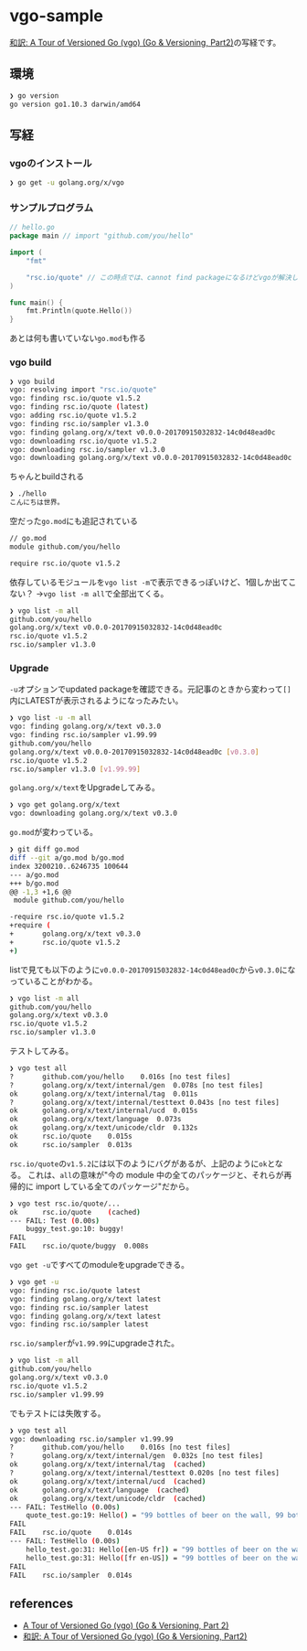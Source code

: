 # vgo-sample

[和訳: A Tour of Versioned Go (vgo) (Go & Versioning, Part2)](https://qiita.com/nekketsuuu/items/589bc29f00b507492a96)の写経です。

## 環境

```sh
❯ go version
go version go1.10.3 darwin/amd64
```

## 写経

### vgoのインストール

```sh
❯ go get -u golang.org/x/vgo
```

### サンプルプログラム

```go
// hello.go
package main // import "github.com/you/hello"

import (
	"fmt"

	"rsc.io/quote" // この時点では、cannot find packageになるけどvgoが解決してくれる
)

func main() {
	fmt.Println(quote.Hello())
}
```

あとは何も書いていない`go.mod`も作る

### vgo build

```sh
❯ vgo build
vgo: resolving import "rsc.io/quote"
vgo: finding rsc.io/quote v1.5.2
vgo: finding rsc.io/quote (latest)
vgo: adding rsc.io/quote v1.5.2
vgo: finding rsc.io/sampler v1.3.0
vgo: finding golang.org/x/text v0.0.0-20170915032832-14c0d48ead0c
vgo: downloading rsc.io/quote v1.5.2
vgo: downloading rsc.io/sampler v1.3.0
vgo: downloading golang.org/x/text v0.0.0-20170915032832-14c0d48ead0c
```

ちゃんとbuildされる

```sh
❯ ./hello
こんにちは世界。
```

空だった`go.mod`にも追記されている

```sh
// go.mod
module github.com/you/hello

require rsc.io/quote v1.5.2
```

依存しているモジュールを`vgo list -m`で表示できるっぽいけど、1個しか出てこない？
→`vgo list -m all`で全部出てくる。

```sh
❯ vgo list -m all
github.com/you/hello
golang.org/x/text v0.0.0-20170915032832-14c0d48ead0c
rsc.io/quote v1.5.2
rsc.io/sampler v1.3.0
```

### Upgrade

`-u`オプションでupdated packageを確認できる。元記事のときから変わって`[]`内にLATESTが表示されるようになったみたい。

```sh
❯ vgo list -u -m all
vgo: finding golang.org/x/text v0.3.0
vgo: finding rsc.io/sampler v1.99.99
github.com/you/hello
golang.org/x/text v0.0.0-20170915032832-14c0d48ead0c [v0.3.0]
rsc.io/quote v1.5.2
rsc.io/sampler v1.3.0 [v1.99.99]
```

`golang.org/x/text`をUpgradeしてみる。

```sh
❯ vgo get golang.org/x/text
vgo: downloading golang.org/x/text v0.3.0
```

`go.mod`が変わっている。

```sh
❯ git diff go.mod
diff --git a/go.mod b/go.mod
index 3200210..6246735 100644
--- a/go.mod
+++ b/go.mod
@@ -1,3 +1,6 @@
 module github.com/you/hello

-require rsc.io/quote v1.5.2
+require (
+       golang.org/x/text v0.3.0
+       rsc.io/quote v1.5.2
+)
```

listで見ても以下のように`v0.0.0-20170915032832-14c0d48ead0c`から`v0.3.0`になっていることがわかる。

```sh
❯ vgo list -m all
github.com/you/hello
golang.org/x/text v0.3.0
rsc.io/quote v1.5.2
rsc.io/sampler v1.3.0
```

テストしてみる。

```sh
❯ vgo test all
?   	github.com/you/hello	0.016s [no test files]
?   	golang.org/x/text/internal/gen	0.078s [no test files]
ok  	golang.org/x/text/internal/tag	0.011s
?   	golang.org/x/text/internal/testtext	0.043s [no test files]
ok  	golang.org/x/text/internal/ucd	0.015s
ok  	golang.org/x/text/language	0.073s
ok  	golang.org/x/text/unicode/cldr	0.132s
ok  	rsc.io/quote	0.015s
ok  	rsc.io/sampler	0.013s
```

`rsc.io/quote`の`v1.5.2`には以下のようにバグがあるが、上記のように`ok`となる。
これは、`all`の意味が"今の module 中の全てのパッケージと、それらが再帰的に import している全てのパッケージ"だから。

```sh
❯ vgo test rsc.io/quote/...
ok  	rsc.io/quote	(cached)
--- FAIL: Test (0.00s)
	buggy_test.go:10: buggy!
FAIL
FAIL	rsc.io/quote/buggy	0.008s
```

`vgo get -u`ですべてのmoduleをupgradeできる。

```sh
❯ vgo get -u
vgo: finding rsc.io/quote latest
vgo: finding golang.org/x/text latest
vgo: finding rsc.io/sampler latest
vgo: finding golang.org/x/text latest
vgo: finding rsc.io/sampler latest
```

`rsc.io/sampler`が`v1.99.99`にupgradeされた。

```sh
❯ vgo list -m all
github.com/you/hello
golang.org/x/text v0.3.0
rsc.io/quote v1.5.2
rsc.io/sampler v1.99.99
```

でもテストには失敗する。

```sh
❯ vgo test all
vgo: downloading rsc.io/sampler v1.99.99
?   	github.com/you/hello	0.016s [no test files]
?   	golang.org/x/text/internal/gen	0.032s [no test files]
ok  	golang.org/x/text/internal/tag	(cached)
?   	golang.org/x/text/internal/testtext	0.020s [no test files]
ok  	golang.org/x/text/internal/ucd	(cached)
ok  	golang.org/x/text/language	(cached)
ok  	golang.org/x/text/unicode/cldr	(cached)
--- FAIL: TestHello (0.00s)
	quote_test.go:19: Hello() = "99 bottles of beer on the wall, 99 bottles of beer, ...", want "Hello, world."
FAIL
FAIL	rsc.io/quote	0.014s
--- FAIL: TestHello (0.00s)
	hello_test.go:31: Hello([en-US fr]) = "99 bottles of beer on the wall, 99 bottles of beer, ...", want "Hello, world."
	hello_test.go:31: Hello([fr en-US]) = "99 bottles of beer on the wall, 99 bottles of beer, ...", want "Bonjour le monde."
FAIL
FAIL	rsc.io/sampler	0.014s
```


## references
* [A Tour of Versioned Go (vgo) (Go & Versioning, Part 2)](https://research.swtch.com/vgo-tour)
* [和訳: A Tour of Versioned Go (vgo) (Go & Versioning, Part2)](https://qiita.com/nekketsuuu/items/589bc29f00b507492a96)